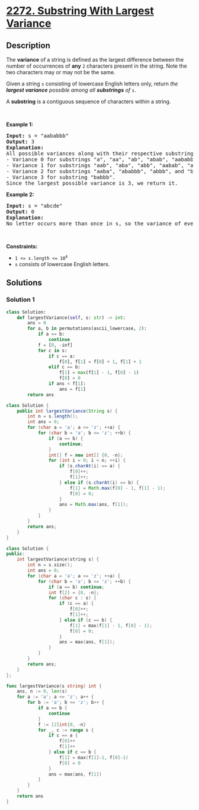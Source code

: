# [2272. Substring With Largest Variance](https://leetcode.com/problems/substring-with-largest-variance)


## Description

<p>The <strong>variance</strong> of a string is defined as the largest difference between the number of occurrences of <strong>any</strong> <code>2</code> characters present in the string. Note the two characters may or may not be the same.</p>

<p>Given a string <code>s</code> consisting of lowercase English letters only, return <em>the <strong>largest variance</strong> possible among all <strong>substrings</strong> of</em> <code>s</code>.</p>

<p>A <strong>substring</strong> is a contiguous sequence of characters within a string.</p>

<p>&nbsp;</p>
<p><strong class="example">Example 1:</strong></p>

<pre>
<strong>Input:</strong> s = &quot;aababbb&quot;
<strong>Output:</strong> 3
<strong>Explanation:</strong>
All possible variances along with their respective substrings are listed below:
- Variance 0 for substrings &quot;a&quot;, &quot;aa&quot;, &quot;ab&quot;, &quot;abab&quot;, &quot;aababb&quot;, &quot;ba&quot;, &quot;b&quot;, &quot;bb&quot;, and &quot;bbb&quot;.
- Variance 1 for substrings &quot;aab&quot;, &quot;aba&quot;, &quot;abb&quot;, &quot;aabab&quot;, &quot;ababb&quot;, &quot;aababbb&quot;, and &quot;bab&quot;.
- Variance 2 for substrings &quot;aaba&quot;, &quot;ababbb&quot;, &quot;abbb&quot;, and &quot;babb&quot;.
- Variance 3 for substring &quot;babbb&quot;.
Since the largest possible variance is 3, we return it.
</pre>

<p><strong class="example">Example 2:</strong></p>

<pre>
<strong>Input:</strong> s = &quot;abcde&quot;
<strong>Output:</strong> 0
<strong>Explanation:</strong>
No letter occurs more than once in s, so the variance of every substring is 0.
</pre>

<p>&nbsp;</p>
<p><strong>Constraints:</strong></p>

<ul>
	<li><code>1 &lt;= s.length &lt;= 10<sup>4</sup></code></li>
	<li><code>s</code> consists of lowercase English letters.</li>
</ul>

## Solutions

### Solution 1

<!-- tabs:start -->

```python
class Solution:
    def largestVariance(self, s: str) -> int:
        ans = 0
        for a, b in permutations(ascii_lowercase, 2):
            if a == b:
                continue
            f = [0, -inf]
            for c in s:
                if c == a:
                    f[0], f[1] = f[0] + 1, f[1] + 1
                elif c == b:
                    f[1] = max(f[1] - 1, f[0] - 1)
                    f[0] = 0
                if ans < f[1]:
                    ans = f[1]
        return ans
```

```java
class Solution {
    public int largestVariance(String s) {
        int n = s.length();
        int ans = 0;
        for (char a = 'a'; a <= 'z'; ++a) {
            for (char b = 'a'; b <= 'z'; ++b) {
                if (a == b) {
                    continue;
                }
                int[] f = new int[] {0, -n};
                for (int i = 0; i < n; ++i) {
                    if (s.charAt(i) == a) {
                        f[0]++;
                        f[1]++;
                    } else if (s.charAt(i) == b) {
                        f[1] = Math.max(f[0] - 1, f[1] - 1);
                        f[0] = 0;
                    }
                    ans = Math.max(ans, f[1]);
                }
            }
        }
        return ans;
    }
}
```

```cpp
class Solution {
public:
    int largestVariance(string s) {
        int n = s.size();
        int ans = 0;
        for (char a = 'a'; a <= 'z'; ++a) {
            for (char b = 'a'; b <= 'z'; ++b) {
                if (a == b) continue;
                int f[2] = {0, -n};
                for (char c : s) {
                    if (c == a) {
                        f[0]++;
                        f[1]++;
                    } else if (c == b) {
                        f[1] = max(f[1] - 1, f[0] - 1);
                        f[0] = 0;
                    }
                    ans = max(ans, f[1]);
                }
            }
        }
        return ans;
    }
};
```

```go
func largestVariance(s string) int {
	ans, n := 0, len(s)
	for a := 'a'; a <= 'z'; a++ {
		for b := 'a'; b <= 'z'; b++ {
			if a == b {
				continue
			}
			f := [2]int{0, -n}
			for _, c := range s {
				if c == a {
					f[0]++
					f[1]++
				} else if c == b {
					f[1] = max(f[1]-1, f[0]-1)
					f[0] = 0
				}
				ans = max(ans, f[1])
			}
		}
	}
	return ans
}
```

<!-- tabs:end -->

<!-- end -->
